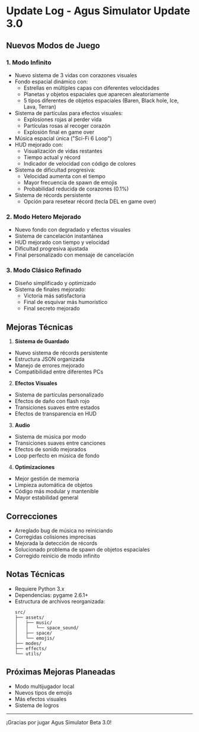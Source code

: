 # Update Log - Agus Simulator Update 3.0

## **Nuevos Modos de Juego**

### 1. **Modo Infinito**
- Nuevo sistema de 3 vidas con corazones visuales
- Fondo espacial dinámico con:
  - Estrellas en múltiples capas con diferentes velocidades
  - Planetas y objetos espaciales que aparecen aleatoriamente
  - 5 tipos diferentes de objetos espaciales (Baren, Black hole, Ice, Lava, Terran)
- Sistema de partículas para efectos visuales:
  - Explosiones rojas al perder vida
  - Partículas rosas al recoger corazón
  - Explosión final en game over
- Música espacial única ("Sci-Fi 6 Loop")
- HUD mejorado con:
  - Visualización de vidas restantes
  - Tiempo actual y récord
  - Indicador de velocidad con código de colores
- Sistema de dificultad progresiva:
  - Velocidad aumenta con el tiempo
  - Mayor frecuencia de spawn de emojis
  - Probabilidad reducida de corazones (0.1%)
- Sistema de récords persistente
  - Opción para resetear récord (tecla DEL en game over)

### 2. **Modo Hetero Mejorado**
- Nuevo fondo con degradado y efectos visuales
- Sistema de cancelación instantánea
- HUD mejorado con tiempo y velocidad
- Dificultad progresiva ajustada
- Final personalizado con mensaje de cancelación

### 3. **Modo Clásico Refinado**
- Diseño simplificado y optimizado
- Sistema de finales mejorado:
  - Victoria más satisfactoria
  - Final de esquivar más humorístico
  - Final secreto mejorado

## **Mejoras Técnicas**

1. **Sistema de Guardado**
- Nuevo sistema de récords persistente
- Estructura JSON organizada
- Manejo de errores mejorado
- Compatibilidad entre diferentes PCs

2. **Efectos Visuales**
- Sistema de partículas personalizado
- Efectos de daño con flash rojo
- Transiciones suaves entre estados
- Efectos de transparencia en HUD

3. **Audio**
- Sistema de música por modo
- Transiciones suaves entre canciones
- Efectos de sonido mejorados
- Loop perfecto en música de fondo

4. **Optimizaciones**
- Mejor gestión de memoria
- Limpieza automática de objetos
- Código más modular y mantenible
- Mayor estabilidad general

## **Correcciones**
- Arreglado bug de música no reiniciando
- Corregidas colisiones imprecisas
- Mejorada la detección de récords
- Solucionado problema de spawn de objetos espaciales
- Corregido reinicio de modo infinito

## **Notas Técnicas**
- Requiere Python 3.x
- Dependencias: pygame 2.6.1+
- Estructura de archivos reorganizada:
  ```
  src/
  ├── assets/
  │   ├── music/
  │   │   └── space_sound/
  │   ├── space/
  │   └── emojis/
  ├── modes/
  ├── effects/
  └── utils/
  ```

## **Próximas Mejoras Planeadas**
- Modo multijugador local
- Nuevos tipos de emojis
- Más efectos visuales
- Sistema de logros

---

¡Gracias por jugar Agus Simulator Beta 3.0!
